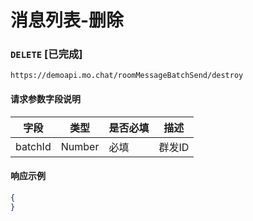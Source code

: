 # 消息列表-删除
### `DELETE`  [已完成]
```
https://demoapi.mo.chat/roomMessageBatchSend/destroy
```

#### 请求参数字段说明

| 字段  | 类型 | 是否必填 | 描述|
| ------------- | ------------- | ------------------ | ------------------ |
| batchId  | Number  | 必填 | 群发ID |


#### 响应示例

```json
{
}
```